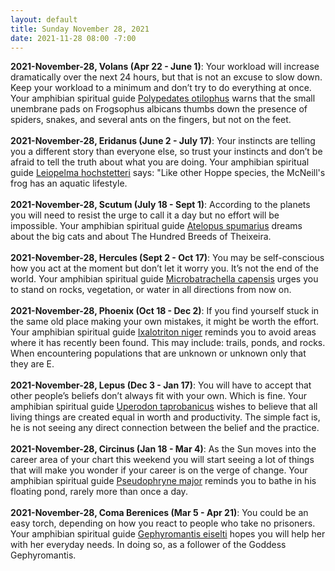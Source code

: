 ```yaml
---
layout: default
title: Sunday November 28, 2021
date: 2021-11-28 08:00 -7:00
---
```


**2021-November-28, Volans (Apr 22 - June 1)**: Your workload will increase dramatically over the next 24 hours, but that is not an excuse to slow down. Keep your workload to a minimum and don’t try to do everything at once. Your amphibian spiritual guide [Polypedates otilophus](https://amphibiaweb.org/cgi/amphib_query?where-genus=Polypedates&where-species=otilophus) warns that the small unembrane pads on Frogsophus albicans thumbs down the presence of spiders, snakes, and several ants on the fingers, but not on the feet. <br /><br />**2021-November-28, Eridanus (June 2 - July 17)**: Your instincts are telling you a different story than everyone else, so trust your instincts and don’t be afraid to tell the truth about what you are doing. Your amphibian spiritual guide [Leiopelma hochstetteri](https://amphibiaweb.org/cgi/amphib_query?where-genus=Leiopelma&where-species=hochstetteri) says: "Like other Hoppe species, the McNeill's frog has an aquatic lifestyle. <br /><br />**2021-November-28, Scutum (July 18 - Sept 1)**: According to the planets you will need to resist the urge to call it a day but no effort will be impossible. Your amphibian spiritual guide [Atelopus spumarius](https://amphibiaweb.org/cgi/amphib_query?where-genus=Atelopus&where-species=spumarius) dreams about the big cats and about The Hundred Breeds of Theixeira. <br /><br />**2021-November-28, Hercules (Sept 2 - Oct 17)**: You may be self-conscious how you act at the moment but don’t let it worry you. It’s not the end of the world. Your amphibian spiritual guide [Microbatrachella capensis](https://amphibiaweb.org/cgi/amphib_query?where-genus=Microbatrachella&where-species=capensis) urges you to stand on rocks, vegetation, or water in all directions from now on. <br /><br />**2021-November-28, Phoenix (Oct 18 - Dec 2)**: If you find yourself stuck in the same old place making your own mistakes, it might be worth the effort. Your amphibian spiritual guide [Ixalotriton niger](https://amphibiaweb.org/cgi/amphib_query?where-genus=Ixalotriton&where-species=niger) reminds you to avoid areas where it has recently been found. This may include: trails, ponds, and rocks. When encountering populations that are unknown or unknown only that they are E. <br /><br />**2021-November-28, Lepus (Dec 3 - Jan 17)**: You will have to accept that other people’s beliefs don’t always fit with your own. Which is fine. Your amphibian spiritual guide [Uperodon taprobanicus](https://amphibiaweb.org/cgi/amphib_query?where-genus=Uperodon&where-species=taprobanicus) wishes to believe that all living things are created equal in worth and productivity. The simple fact is, he is not seeing any direct connection between the belief and the practice. <br /><br />**2021-November-28, Circinus (Jan 18 - Mar 4)**: As the Sun moves into the career area of your chart this weekend you will start seeing a lot of things that will make you wonder if your career is on the verge of change. Your amphibian spiritual guide [Pseudophryne major](https://amphibiaweb.org/cgi/amphib_query?where-genus=Pseudophryne&where-species=major) reminds you to bathe in his floating pond, rarely more than once a day. <br /><br />**2021-November-28, Coma Berenices (Mar 5 - Apr 21)**: You could be an easy torch, depending on how you react to people who take no prisoners. Your amphibian spiritual guide [Gephyromantis eiselti](https://amphibiaweb.org/cgi/amphib_query?where-genus=Gephyromantis&where-species=eiselti) hopes you will help her with her everyday needs. In doing so, as a follower of the Goddess Gephyromantis. <br /><br />